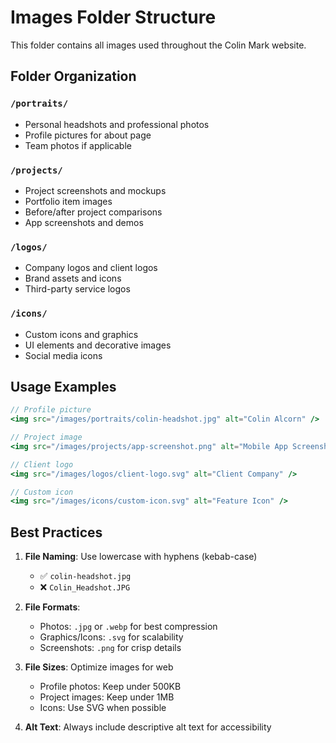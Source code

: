 # Images Folder Structure

This folder contains all images used throughout the Colin Mark website.

## Folder Organization

### `/portraits/`
- Personal headshots and professional photos
- Profile pictures for about page
- Team photos if applicable

### `/projects/`
- Project screenshots and mockups
- Portfolio item images
- Before/after project comparisons
- App screenshots and demos

### `/logos/`
- Company logos and client logos
- Brand assets and icons
- Third-party service logos

### `/icons/`
- Custom icons and graphics
- UI elements and decorative images
- Social media icons

## Usage Examples

```jsx
// Profile picture
<img src="/images/portraits/colin-headshot.jpg" alt="Colin Alcorn" />

// Project image
<img src="/images/projects/app-screenshot.png" alt="Mobile App Screenshot" />

// Client logo
<img src="/images/logos/client-logo.svg" alt="Client Company" />

// Custom icon
<img src="/images/icons/custom-icon.svg" alt="Feature Icon" />
```

## Best Practices

1. **File Naming**: Use lowercase with hyphens (kebab-case)
   - ✅ `colin-headshot.jpg`
   - ❌ `Colin_Headshot.JPG`

2. **File Formats**:
   - Photos: `.jpg` or `.webp` for best compression
   - Graphics/Icons: `.svg` for scalability
   - Screenshots: `.png` for crisp details

3. **File Sizes**: Optimize images for web
   - Profile photos: Keep under 500KB
   - Project images: Keep under 1MB
   - Icons: Use SVG when possible

4. **Alt Text**: Always include descriptive alt text for accessibility